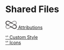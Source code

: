 Shared Files
======

<a href="http://www.curatorscode.org" target="_blank"> <img src="icons/badges/dark-2.png"/> Attributions </a>

[&#x1525; Custom Style](https://github.com/CamDavidsonPilon/Probabilistic-Programming-and-Bayesian-Methods-for-Hackers/blob/master/styles/custom.css)  
[&#x1525; Icons](http://iconverticons.com/online)
